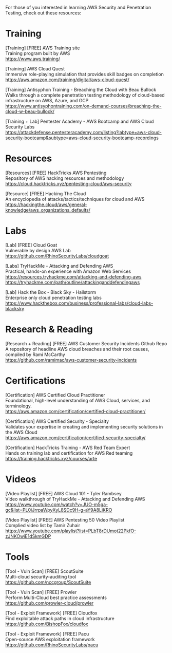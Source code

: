 For those of you interested in learning AWS Security and Penetration Testing, check out these resources:

# Training 
[Training] [FREE] AWS Training site \
Training program built by AWS \
https://www.aws.training/ 

[Training] AWS Cloud Quest \
Immersive role-playing simulation that provides skill badges on completion \
https://aws.amazon.com/training/digital/aws-cloud-quest/ 

[Training] Antisyphon Training - Breaching the Cloud with Beau Bullock \
Walks through a complete penetration testing methodology of cloud-based infrastructure on AWS, Azure, and GCP \
https://www.antisyphontraining.com/on-demand-courses/breaching-the-cloud-w-beau-bullock/ 

[Training + Lab] Pentester Academy - AWS Bootcamp and AWS Cloud Security Labs \
https://attackdefense.pentesteracademy.com/listing?labtype=aws-cloud-security-bootcamp&subtype=aws-cloud-security-bootcamp-recordings 

# Resources
[Resources] [FREE] HackTricks AWS Pentesting \
Repository of AWS hacking resources and methodology \
https://cloud.hacktricks.xyz/pentesting-cloud/aws-security 

[Resource] [FREE] Hacking The Cloud \
An encyclopedia of attacks/tactics/techniques for cloud and AWS \
https://hackingthe.cloud/aws/general-knowledge/aws_organizations_defaults/ 

# Labs
[Lab] [FREE] Cloud Goat \
Vulnerable by design AWS Lab \
https://github.com/RhinoSecurityLabs/cloudgoat 

[Labs] TryHackMe - Attacking and Defending AWS \
Practical, hands-on experience with Amazon Web Services \
https://resources.tryhackme.com/attacking-and-defending-aws 
https://tryhackme.com/path/outline/attackinganddefendingaws 

[Lab] Hack the Box - Black Sky - Hailstorm \
Enterprise only cloud penetration testing labs \
https://www.hackthebox.com/business/professional-labs/cloud-labs-blacksky 

# Research & Reading 
[Research + Reading] [FREE] AWS Customer Security Incidents Github Repo \
A repository of headline AWS cloud breaches and their root causes, compiled by Rami McCarthy \
https://github.com/ramimac/aws-customer-security-incidents 

# Certifications 
[Certification] AWS Certified Cloud Practitioner \
Foundational, high-level understanding of AWS Cloud, services, and terminology. \
https://aws.amazon.com/certification/certified-cloud-practitioner/ 

[Certification] AWS Certified Security - Specialty \
Validates your expertise in creating and implementing security solutions in the AWS Cloud \
https://aws.amazon.com/certification/certified-security-specialty/ 

[Certification] HackTricks Training - AWS Red Team Expert \
Hands on training lab and certification for AWS Red teaming \
https://training.hacktricks.xyz/courses/arte 

# Videos
[Video Playlist] [FREE] AWS Cloud 101 - Tyler Rambsey \
Video walkthrough of TryHackMe - Attacking and Defending AWS \
https://www.youtube.com/watch?v=JUO-m5ga-gc&list=PL0iJrrpaWpyXyL8SDc9H-g-aY9A8LiKRO 

[Video Playlist] [FREE] AWS Pentesting 50 Video Playlist \
Complied video list by Tamir Zuhair \
https://www.youtube.com/playlist?list=PLbT8rDUmot22PkfO-zJNKOwiE1dSkmGDP 

# Tools 
[Tool - Vuln Scan] [FREE] ScoutSuite \
Multi-cloud security-auditing tool \
https://github.com/nccgroup/ScoutSuite 

[Tool - Vuln Scan] [FREE] Prowler \
Perform Multi-Cloud best practice assessments \
https://github.com/prowler-cloud/prowler 

[Tool - Exploit Framework] [FREE] Cloudfox \
Find exploitable attack paths in cloud infrastructure \
https://github.com/BishopFox/cloudfox 

[Tool - Exploit Framework] [FREE] Pacu \
Open-source AWS exploitation framework \
https://github.com/RhinoSecurityLabs/pacu 
